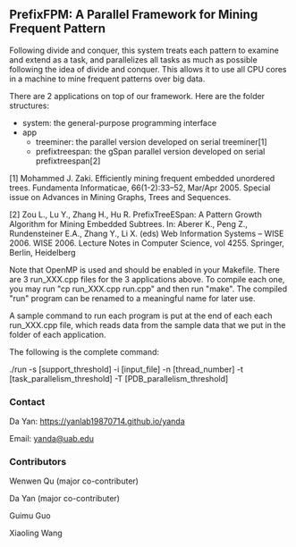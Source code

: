 ## PrefixFPM: A Parallel Framework for Mining Frequent Pattern
Following divide and conquer, this system treats each pattern to examine and extend as a task, and parallelizes all tasks as much as possible following the idea of divide and conquer. This allows it to use all CPU cores in a machine to mine frequent patterns over big data.

There are 2 applications on top of our framework. Here are the folder structures:

* system: the general-purpose programming interface
* app
    * treeminer: the parallel version developed on serial treeminer[1]
    * prefixtreespan: the gSpan parallel version developed on serial prefixtreespan[2]

[1] Mohammed J. Zaki. Efficiently mining frequent embedded unordered trees. Fundamenta Informaticae, 66(1-2):33–52, Mar/Apr 2005. Special issue on Advances in Mining Graphs, Trees and Sequences.

[2] Zou L., Lu Y., Zhang H., Hu R. PrefixTreeESpan: A Pattern Growth Algorithm for Mining Embedded Subtrees. In: Aberer K., Peng Z., Rundensteiner E.A., Zhang Y., Li X. (eds) Web Information Systems – WISE 2006. WISE 2006. Lecture Notes in Computer Science, vol 4255. Springer, Berlin, Heidelberg


Note that OpenMP is used and should be enabled in your Makefile. There are 3 run_XXX.cpp files for the 3 applications above. To compile each one, you may run "cp run_XXX.cpp run.cpp" and then run "make". The compiled "run" program can be renamed to a meaningful name for later use.

A sample command to run each program is put at the end of each each run_XXX.cpp file, which reads data from the sample data that we put in the folder of each application.

The following is the complete command:

./run -s [support_threshold] -i [input_file] -n [thread_number] -t [task_parallelism_threshold] -T [PDB_parallelism_threshold]

### Contact
Da Yan: https://yanlab19870714.github.io/yanda

Email: yanda@uab.edu

### Contributors
Wenwen Qu (major co-contributer)

Da Yan (major co-contributer)

Guimu Guo

Xiaoling Wang
